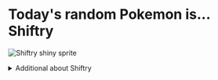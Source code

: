 # Today's random Pokemon is... Shiftry

![Shiftry shiny sprite](https://raw.githubusercontent.com/PokeAPI/sprites/master/sprites/pokemon/shiny/275.png)

<details><summary>Additional about Shiftry</summary> 
| srpite type | image |
|------|------|
 | back_default | ![Shiftry back_default sprite](https://raw.githubusercontent.com/PokeAPI/sprites/master/sprites/pokemon/shiny/275.png) |
 | back_female | ![Shiftry back_female sprite](https://raw.githubusercontent.com/PokeAPI/sprites/master/sprites/pokemon/shiny/275.png) |
 | back_shiny | ![Shiftry back_shiny sprite](https://raw.githubusercontent.com/PokeAPI/sprites/master/sprites/pokemon/shiny/275.png) |
 | back_shiny_female | ![Shiftry back_shiny_female sprite](https://raw.githubusercontent.com/PokeAPI/sprites/master/sprites/pokemon/shiny/275.png) |
 | front_default | ![Shiftry front_default sprite](https://raw.githubusercontent.com/PokeAPI/sprites/master/sprites/pokemon/shiny/275.png) |
 | front_female | ![Shiftry front_female sprite](https://raw.githubusercontent.com/PokeAPI/sprites/master/sprites/pokemon/shiny/275.png) |
 | front_shiny | ![Shiftry front_shiny sprite](https://raw.githubusercontent.com/PokeAPI/sprites/master/sprites/pokemon/shiny/275.png) |
 | front_shiny_female | ![Shiftry front_shiny_female sprite](https://raw.githubusercontent.com/PokeAPI/sprites/master/sprites/pokemon/shiny/275.png) | </details>